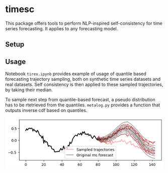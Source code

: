 # timesc

This package offers tools to perform NLP-inspired self-consistency for time series forecasting. It applies to any forecasting model.

## Setup

## Usage

Notebook `tirex.ipynb` provides example of usage of quantile based forecasting trajectory sampling, both on synthetic time series datasets and real datasets. Self consistency is then applied to these sampled trajectories, by taking their median.

To sample next step from quantile-based forecast, a pseudo distribution has to be rtetrieved from the quantiles. `metalog.py` provides a function that outputs inverse cdf based on quantiles.

![example of sampled trajectories](figs/samples.png)
